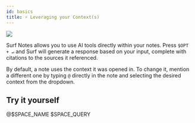 ```yaml
---
id: basics
title: ⚡ Leveraging your Context(s)
---
```


<img src="smart-notes-autocomplete.png" />

<p></p>

Surf Notes allows you to use AI tools directly within your notes. Press <code>$OPT + ↵</code> and Surf will generate a response based on your input, complete with citations to the sources it referenced.

<p></p>

By default, a note uses the context it was opened in. To change it, mention a different one by typing <code>@</code> directly in the note and selecting the desired context from the dropdown.

<!-- <p></p>

## Example

<span class="mention" data-type="mention" data-id="c9fe5a3c-6835-4b7f-a8ad-324bd66b01ff" data-label="Research &amp; Exploration">@Research &amp; Exploration</span> how can I tend my own digital garden?

<output data-tooltip-target="onboarding-output-basics">
To tend your own digital garden, consider the following steps:
</output>

<ol><li><p><strong>Embrace Nonlinearity</strong>: Like a hypertext garden, structure your information to allow nonlinear exploration. This approach encourages deeper engagement rather than a strict sequence of reading <citation data-id="5" data-info="%7B%22id%22%3A%225%22%2C%22source%22%3A%7B%22id%22%3A%225%22%2C%22uid%22%3A%222183e473-ce3a-4e1b-b70d-576a7f15c836%22%2C%22resource_id%22%3A%221a76301b-e25d-4b03-aa45-21b1bb42fd18%22%2C%22metadata%22%3A%7B%22url%22%3A%22https%3A%2F%2Fjzhao.xyz%2Fthoughts%2Fhypertext%22%7D%2C%22render_id%22%3A%225%22%2C%22all_chunk_ids%22%3A%5B%225%22%5D%7D%2C%22renderID%22%3A%225%22%7D" id="5" info="[object Object]">5</citation>.</p></li><li><p><strong>Cultivate Connections</strong>: Nurture your ideas by linking them with existing knowledge. Understanding how ideas relate enhances their value and fosters insights <citation data-id="3" data-info="%7B%22id%22%3A%223%22%2C%22source%22%3A%7B%22id%22%3A%223%22%2C%22uid%22%3A%22f241ee71-cecc-4732-a8e1-bdc81233870b%22%2C%22resource_id%22%3A%22b0084558-6a2c-428c-8338-5e45f1b9bc2a%22%2C%22metadata%22%3A%7B%22url%22%3A%22https%3A%2F%2Fwww.chadly.net%2FIdeas-and-knowledge-on-their-own-are-not-useful%22%7D%2C%22render_id%22%3A%223%22%2C%22all_chunk_ids%22%3A%5B%223%22%5D%7D%2C%22renderID%22%3A%223%22%7D" id="3" info="[object Object]">3</citation>.</p></li><li><p><strong>Capture Fleeting Thoughts</strong>: Recognize the fragility of ideas and capture them promptly to prevent loss. Ideas are like sparks that can be quickly extinguished by forgetfulness <citation data-id="2" data-info="%7B%22id%22%3A%222%22%2C%22source%22%3A%7B%22id%22%3A%222%22%2C%22uid%22%3A%227f9a9bfa-04ce-42f7-a3c1-93f639ac2b7b%22%2C%22resource_id%22%3A%22af5c8f25-cc45-4e19-81f5-e779109d2dba%22%2C%22metadata%22%3A%7B%22url%22%3A%22https%3A%2F%2Fwww.chadly.net%2FIdeas-are-Fragile%22%7D%2C%22render_id%22%3A%222%22%2C%22all_chunk_ids%22%3A%5B%222%22%5D%7D%2C%22renderID%22%3A%222%22%7D" id="2" info="[object Object]">2</citation>.</p></li><li><p><strong>Engage Mindfully</strong>: Approach your knowledge acquisition thoughtfully. Critical examination and integration of new insights are key to enriching your intellectual landscape <citation data-id="4" data-info="%7B%22id%22%3A%224%22%2C%22source%22%3A%7B%22id%22%3A%224%22%2C%22uid%22%3A%221b9af011-84e3-4620-a934-1ee6bcdc84e4%22%2C%22resource_id%22%3A%22af5c8f25-cc45-4e19-81f5-e779109d2dba%22%2C%22metadata%22%3A%7B%22url%22%3A%22https%3A%2F%2Fwww.chadly.net%2FIdeas-are-Fragile%22%7D%2C%22render_id%22%3A%224%22%2C%22all_chunk_ids%22%3A%5B%224%22%5D%7D%2C%22renderID%22%3A%224%22%7D" id="4" info="[object Object]">4</citation>. </p></li></ol>

<p></p>

Click any of the citations to jump to its source (or use shift + click to preview it in the mini browser). -->

## Try it yourself

<output data-id="basics-query">

<span class="mention" data-type="mention" data-id="$SPACE_ID" data-label="$SPACE_NAME">@$SPACE_NAME</span> $SPACE_QUERY

</output>

